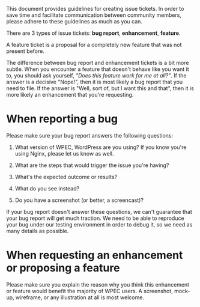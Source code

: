 This document provides guidelines for creating issue tickets. In order to save time and facilitate communication between community members, please adhere to these guidelines as much as you can.

There are 3 types of issue tickets: **bug report**, **enhancement**, **feature**.

A feature ticket is a proposal for a completely new feature that was not present before.

The difference between bug report and enhancement tickets is a bit more subtle. When you encounter a feature that doesn't behave like you want it to, you should ask yourself, _"Does this feature work for me at all?"_. If the answer is a decisive "Nope!", then it is most likely a bug report that you need to file. If the answer is "Well, sort of, but I want this and that", then it is more likely an enhancement that you're requesting.

# When reporting a bug
Please make sure your bug report answers the following questions:

1. What version of WPEC, WordPress are you using? If you know you're using Nginx, please let us know as well.

2. What are the steps that would trigger the issue you're having?

3. What's the expected outcome or results?

4. What do you see instead?

5. Do you have a screenshot (or better, a screencast)?

If your bug report doesn't answer these questions, we can't guarantee that your bug report will get much traction. We need to be able to reproduce your bug under our testing environment in order to debug it, so we need as many details as possible.

# When requesting an enhancement or proposing a feature

Please make sure you explain the reason why you think this enhancement or feature would benefit the majority of WPEC users. A screenshot, mock-up, wireframe, or any illustration at all is most welcome.